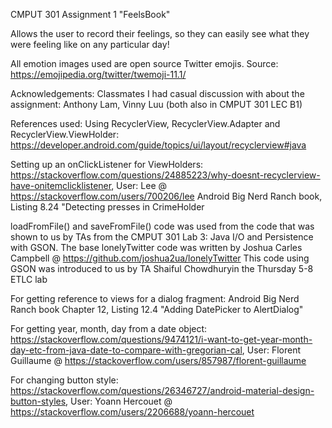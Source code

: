 CMPUT 301 Assignment 1 "FeelsBook"

Allows the user to record their feelings, so they can easily see what they were feeling like on any particular day!

All emotion images used are open source Twitter emojis. Source: https://emojipedia.org/twitter/twemoji-11.1/

Acknowledgements: 
Classmates I had casual discussion with about the assignment: Anthony Lam, Vinny Luu (both also in CMPUT 301 LEC B1)

References used:
Using RecyclerView, RecyclerView.Adapter and RecyclerView.ViewHolder: https://developer.android.com/guide/topics/ui/layout/recyclerview#java

Setting up an onClickListener for ViewHolders: https://stackoverflow.com/questions/24885223/why-doesnt-recyclerview-have-onitemclicklistener, User: Lee @ https://stackoverflow.com/users/700206/lee
Android Big Nerd Ranch book, Listing 8.24 "Detecting presses in CrimeHolder

loadFromFile() and saveFromFile() code was used from the code that was shown to us by TAs from the CMPUT 301 Lab 3: Java I/O and Persistence with GSON.
The base lonelyTwitter code was written by Joshua Carles Campbell @ https://github.com/joshua2ua/lonelyTwitter This code using GSON was introduced to us by TA Shaiful Chowdhuryin the Thursday 5-8 ETLC lab

For getting reference to views for a dialog fragment: Android Big Nerd Ranch book Chapter 12, Listing 12.4 "Adding DatePicker to AlertDialog"

For getting year, month, day from a date object: https://stackoverflow.com/questions/9474121/i-want-to-get-year-month-day-etc-from-java-date-to-compare-with-gregorian-cal, User: Florent Guillaume @ https://stackoverflow.com/users/857987/florent-guillaume

For changing button style: https://stackoverflow.com/questions/26346727/android-material-design-button-styles, User: Yoann Hercouet @ https://stackoverflow.com/users/2206688/yoann-hercouet
